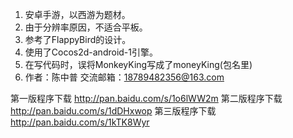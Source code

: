 1. 安卓手游，以西游为题材。
2. 由于分辨率原因，不适合平板。
3. 参考了FlappyBird的设计。
4. 使用了Cocos2d-android-1引擎。
5. 在写代码时，误将MonkeyKing写成了moneyKing(包名里)
6. 作者：陈中普 交流邮箱：18789482356@163.com

第一版程序下载 http://pan.baidu.com/s/1o6lWW2m
第二版程序下载 http://pan.baidu.com/s/1dDHxwop
第三版程序下载 http://pan.baidu.com/s/1kTK8Wyr

